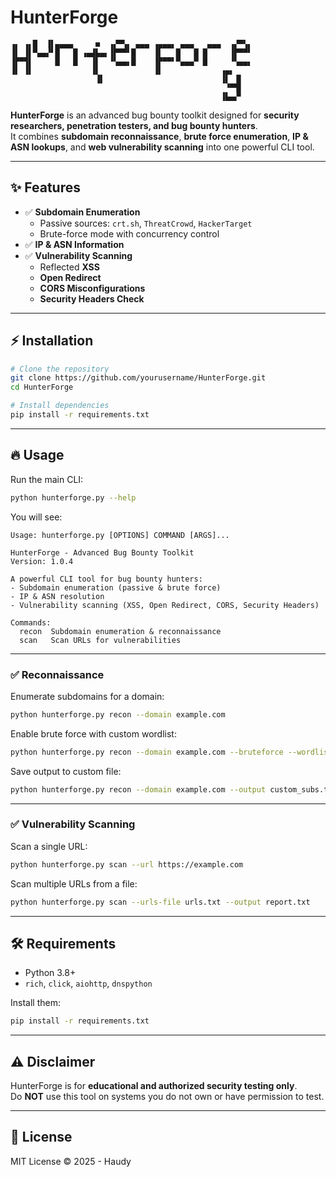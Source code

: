 # HunterForge

```
▗▖ ▗▖█  ▐▌▄▄▄▄     ■  ▗▞▀▚▖ ▄▄▄ ▗▄▄▄▖ ▄▄▄   ▄▄▄  ▗▞▀▚▖
▐▌ ▐▌▀▄▄▞▘█   █ ▗▄▟▙▄▖▐▛▀▀▘█    ▐▌   █   █ █     ▐▛▀▀▘
▐▛▀▜▌     █   █   ▐▌  ▝▚▄▄▖█    ▐▛▀▀▘▀▄▄▄▀ █     ▝▚▄▄▖
▐▌ ▐▌             ▐▌            ▐▌             ▗▄▖    
                   ▐▌                          ▐▌ ▐▌   
                                                ▝▀▜▌   
                                               ▐▙▄▞▘   
```

**HunterForge** is an advanced bug bounty toolkit designed for **security researchers, penetration testers, and bug bounty hunters**.  
It combines **subdomain reconnaissance**, **brute force enumeration**, **IP & ASN lookups**, and **web vulnerability scanning** into one powerful CLI tool.

---

## ✨ Features
- ✅ **Subdomain Enumeration**
  - Passive sources: `crt.sh`, `ThreatCrowd`, `HackerTarget`
  - Brute-force mode with concurrency control
- ✅ **IP & ASN Information**
- ✅ **Vulnerability Scanning**
  - Reflected **XSS**
  - **Open Redirect**
  - **CORS Misconfigurations**
  - **Security Headers Check**

---

## ⚡ Installation
```bash
# Clone the repository
git clone https://github.com/yourusername/HunterForge.git
cd HunterForge

# Install dependencies
pip install -r requirements.txt
```

---

## 🔥 Usage
Run the main CLI:
```bash
python hunterforge.py --help
```

You will see:
```
Usage: hunterforge.py [OPTIONS] COMMAND [ARGS]...

HunterForge - Advanced Bug Bounty Toolkit
Version: 1.0.4

A powerful CLI tool for bug bounty hunters:
- Subdomain enumeration (passive & brute force)
- IP & ASN resolution
- Vulnerability scanning (XSS, Open Redirect, CORS, Security Headers)

Commands:
  recon  Subdomain enumeration & reconnaissance
  scan   Scan URLs for vulnerabilities
```

---

### ✅ **Reconnaissance**
Enumerate subdomains for a domain:
```bash
python hunterforge.py recon --domain example.com
```

Enable brute force with custom wordlist:
```bash
python hunterforge.py recon --domain example.com --bruteforce --wordlist subdomains.txt --concurrency 200
```

Save output to custom file:
```bash
python hunterforge.py recon --domain example.com --output custom_subs.txt
```

---

### ✅ **Vulnerability Scanning**
Scan a single URL:
```bash
python hunterforge.py scan --url https://example.com
```

Scan multiple URLs from a file:
```bash
python hunterforge.py scan --urls-file urls.txt --output report.txt
```

---



## 🛠 Requirements
- Python 3.8+
- `rich`, `click`, `aiohttp`, `dnspython`

Install them:
```bash
pip install -r requirements.txt
```

---

## ⚠️ Disclaimer
HunterForge is for **educational and authorized security testing only**.  
Do **NOT** use this tool on systems you do not own or have permission to test.

---

## 📜 License
MIT License © 2025 - Haudy
